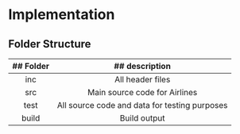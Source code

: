 # Implementation

## Folder Structure

|## Folder |## description|
| :-: | :-: |
|inc|All header files|
|src|Main source code for Airlines|
|test|All source code and data for testing purposes|
|build|Build output|

